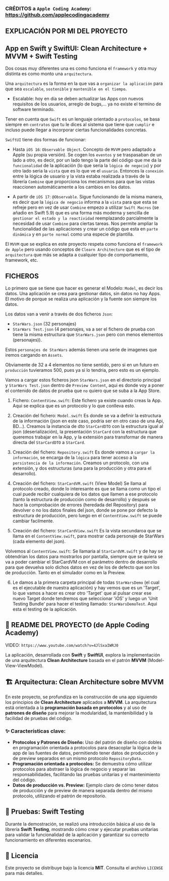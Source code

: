 
### CRÉDITOS a `Apple Coding Academy`: https://github.com/applecodingacademy
## EXPLICACIÓN POR MI DEL PROYECTO
## App en Swift y SwiftUI: Clean Architecture + MVVM + Swift Testing

Dos cosas muy diferentes una es como funciona el `framework` y otra muy distinta es como monto una `arquitectura`.

Una `arquitectura` es la forma en la que vas a `organizar la aplicación` para que sea `escalable`, `sostenible` y `mantenible en el tiempo`.
- Escalable: hoy en día se deben actualizar las Apps con nuevos requisitos de los usuarios, arreglo de bugs,... ya no existe el termino de software terminado.

Tener en cuenta que `Swift` es un lenguaje orientado a `protocolos`, se basa siempre en `contratos` que tu le dices al sistema que tiene que `cumplir` e incluso puede llegar a incorporar ciertas funcionalidades concretas.

`SwiftUI` tiene dos formas de funcionar:
- Hasta `iOS 16`: `Observable Object`.
Concepto de `MVVM` pero adaptado a Apple (su propia versión). Se cogen los `eventos` y se traspasaban de un lado a otro, es decir, por un lado tengo la parte del código que me da la `funcionalidad` de la aplicación (lo que seria la `lógica de negocio`) y por otro lado seria la `vista` que es lo que ve el `usuario`. Entonces la `conexión` entre la lógica de usuario y la vista estaba realizada a través de la librería `Combine` que proporciona los mecanismos para que las vistas reaccionen automáticamente a los cambios en los datos.

- A partir de `iOS 17`: `@Observable`.
Sigue funcionando de la misma manera, es decir que la `lógica de negocio` informa a la `vista` para que esta se refreje pero en vez de usar `Combine` empezo a utilizar `Swift Macros` (se añadio en Swift 5.9) que es una forma más moderna y sencilla de `gestionar el estado y la reactividad` reemplazando parcialmente la necesidad de usar `Combine` para ciertas tareas. Nos permite ampliar la funcionalidad de las aplicaciones y crear un código que esta en `parte dinámica` y en `parte normal` como una especie de plantilla.

El `MVVM` que se explica en este proyecto respeta como funciona el `framework de Apple` pero usando conceptos de `Clearn Architecture` que es el tipo de `arquitectura` que más se adapta a cualquier tipo de comportamento, framework, etc.

## FICHEROS

Lo primero que se tiene que hacer es generar el Modelo: `Model`, es decir los datos. Una aplicación se crea para gestionar datos, sin datos no hay Apps. El motivo de porque se realiza una aplicación y la fuente son siempre los datos.

Los datos van a venir a través de dos ficheros `Json`:
- `StarWars.json` (32 personajes)
- `StarWars Test.json` (4 personajes, va a ser el fichero de prueba con tiene la misma estructura que `StarWars.json` pero con menos elementos (personajes)).

Estos `personajes de StarWars` además tienen una serie de imagenes que iremos cargando en `Assets`.

Obviamente de 32 a 4 elementos no tiene sentido, pero si en un futuro en `producción` tuvieramos 500, pues ya si lo tendria, pero esto es un ejemplo.

Vamos a cargar estos ficheros json `StarWars.json` en el directorio principal y `StarWars Test.json` dentro de `Preview Content`, aqui es donde voy a poner el contenido de datos de prueba que `no` quiero que se suba a la App Store.

1. Fichero: `ContentView.swift`:
Este fichero ya existe cuando creas la App. Aqui se explica que es un protocolo y lo que conlleva esto.

2. Creación del fichero: `Model.swift`
Es donde se va a definir la estructura de la información (json en este caso, podria ser en otro caso de una Api, BD...).
Creamos la instancia de dto `StarCardDTO` con la estructura igual al json (deserialización), la presentación `StarCard` con la estructura que queremos trabajar en la App, y la extensión para transformar de manera directa del `StarCardDTO` a `StarCard`.

3. Creación del fichero: `Repository.swift`
Es donde vamos a `cargar la información`, se encarga de la `lógica` para tener acceso a la `persistencia de la información`.
Creamos un protocolo, con una extensión, y dos estructuras (una para la producción y otra para el desarrollo).

4. Creación del fichero: `StarCardVM.swift` (View Model)
Se llama al protocolo creado, donde lo interesante es que se llama como un tipo el cual puede recibir cualquiera de los datos que llamen a ese protocolo (tanto la estructura de producción como de desarrollo) y después se hace la comprobación de errores (heredada del Repository) para devolver o no los datos finales del json, donde se pone por defecto la estructura de producción, pero luego en el `ContentView.swift` se puede cambiar facilmente.

5. Creación del fichero: `StarCardView.swift`
Es la vista secundaroa que se llama en el `ContentView.swift`, para mostrar cada personaje de StarWars (cada elemento del json).

Volvemos al `ContentView.swift`:
Se llamaria al `StarCardVM.swift` y de hay se obtendrian los datos para mostrarlos por pantalla, siempre que se quiera se va a poder cambiar el StarCardVM con el parámetro dentro de desarrollo para que devuelva solo dichos datos en vez de los de defecto que son los de producción. Tanto en el simulador como en la Preview.

6. Le damos a la primera carpeta principal de todas `StarWarsDemo` (el cual es el ejecutable de nuestra aplicación) y hay vemos que es un 'Target', lo que vamos a hacer es crear otro 'Target' que al pulsar crear ese nuevo Target donde tendremos que seleccionar 'iOS' y luego un 'Unit Testing Bundle' para hacer el testing llamado: `StarWarsDemoTest`.
Aqui esta el testing de la aplicación.

## 🚀 README DEL PROYECTO (de Apple Coding Academy)
VIDEO: `https://www.youtube.com/watch?v=4JlSxaIWRJ0`

La aplicación, desarrollada con **Swift** y **SwiftUI**, explora la implementación de una arquitectura **Clean Architecture** basada en el patrón **MVVM** (Model-View-ViewModel).

## 🏗️ Arquitectura: Clean Architecture sobre MVVM

En este proyecto, se profundiza en la construcción de una app siguiendo los principios de **Clean Architecture** aplicados a **MVVM**. La arquitectura está orientada a la **programación basada en protocolos** y al uso de **patrones de diseño** para mejorar la modularidad, la mantenibilidad y la facilidad de pruebas del código.

### ✨ Características clave:

- **Protocolos y Patrones de Diseño:** Uso del patrón de diseño con dobles en programación orientada a protocolos para desacoplar la lógica de la app de las fuentes de datos, permitiendo tener datos de producción y de preview separados en un mismo protocolo `RepositoryData`.
- **Programación orientada a protocolos:** Se demuestra cómo utilizar protocolos para abstraer la lógica de negocio y separar las responsabilidades, facilitando las pruebas unitarias y el mantenimiento del código.
- **Datos de producción vs. Preview:** Ejemplo claro de cómo tener datos de producción y de preview de manera separada dentro del mismo protocolo, utilizando el patrón de repositorio.

## 🧪 Pruebas: Swift Testing

Durante la demostración, se realizó una introducción básica al uso de la librería **Swift Testing**, mostrando cómo crear y ejecutar pruebas unitarias para validar la funcionalidad de la aplicación y garantizar su correcto funcionamiento en diferentes escenarios.

## 📄 Licencia

Este proyecto se distribuye bajo la licencia **MIT**. Consulta el archivo `LICENSE` para más detalles.
